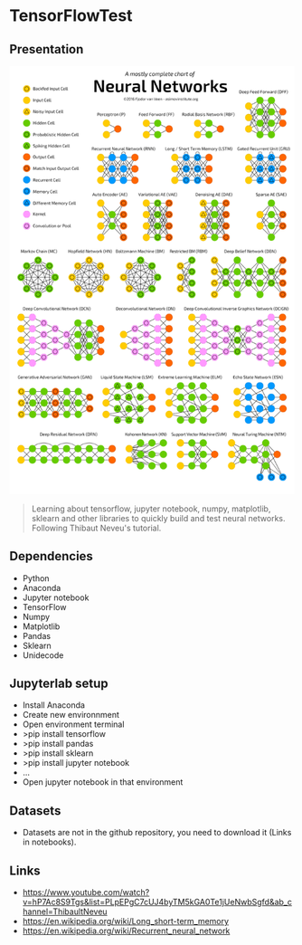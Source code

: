 # TensorFlowTest

## Presentation

<p align="center"><img src="nn.png"></p>

>Learning about tensorflow, jupyter notebook, numpy, matplotlib, sklearn and other libraries to quickly build and test neural networks. Following Thibaut Neveu's tutorial.

## Dependencies

- Python
- Anaconda
- Jupyter notebook
- TensorFlow
- Numpy
- Matplotlib
- Pandas
- Sklearn
- Unidecode

## Jupyterlab setup

- Install Anaconda
- Create new environnment
- Open environment terminal
- \>pip install tensorflow
- \>pip install pandas
- \>pip install sklearn
- \>pip install jupyter notebook
- ...
- Open jupyter notebook in that environment

## Datasets

- Datasets are not in the github repository, you need to download it (Links in notebooks).

## Links

- https://www.youtube.com/watch?v=hP7Ac8S9Tgs&list=PLpEPgC7cUJ4byTM5kGA0Te1jUeNwbSgfd&ab_channel=ThibaultNeveu
- https://en.wikipedia.org/wiki/Long_short-term_memory
- https://en.wikipedia.org/wiki/Recurrent_neural_network

